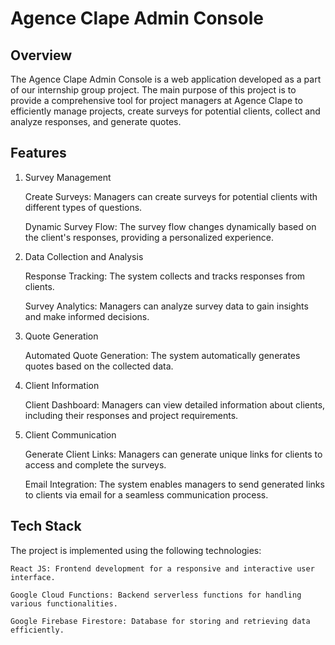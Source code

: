 # Agence Clape Admin Console

## Overview

The Agence Clape Admin Console is a web application developed as a part of our internship group project. The main purpose of this project is to provide a comprehensive tool for project managers at Agence Clape to efficiently manage projects, create surveys for potential clients, collect and analyze responses, and generate quotes.

## Features
1. Survey Management

    Create Surveys: Managers can create surveys for potential clients with different types of questions.

    Dynamic Survey Flow: The survey flow changes dynamically based on the client's responses, providing a personalized experience.

2. Data Collection and Analysis

    Response Tracking: The system collects and tracks responses from clients.

    Survey Analytics: Managers can analyze survey data to gain insights and make informed decisions.

3. Quote Generation

    Automated Quote Generation: The system automatically generates quotes based on the collected data.

4. Client Information

    Client Dashboard: Managers can view detailed information about clients, including their responses and project requirements.

5. Client Communication

    Generate Client Links: Managers can generate unique links for clients to access and complete the surveys.

    Email Integration: The system enables managers to send generated links to clients via email for a seamless communication process.

## Tech Stack

The project is implemented using the following technologies:

    React JS: Frontend development for a responsive and interactive user interface.

    Google Cloud Functions: Backend serverless functions for handling various functionalities.

    Google Firebase Firestore: Database for storing and retrieving data efficiently.
